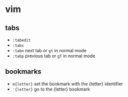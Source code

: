 # vim
## tabs
- `:tabedit`
- `:tabs`
- `:tabn` next tab or `gt` in normal mode
- `:tabp` previous tab or `gT` in normal mode

## bookmarks
- `m{letter}` set the bookmark with the {letter} identifier
- `'{letter}` go to the {letter} bookmark

